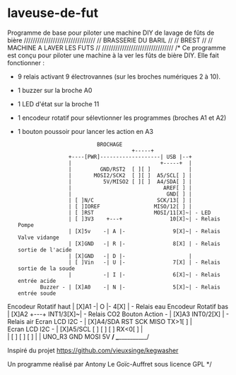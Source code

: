# laveuse-de-fut
Programme de base pour piloter une machine DIY de lavage de fûts de bière
////////////////////////////////
//     BRASSERIE DU BARIL     //
//            BREST           //
//  MACHINE A LAVER LES FUTS  //
////////////////////////////////
/*
Ce programme est conçu pour piloter une machine à la ver les fûts de bière DIY.
Elle fait fonctionner :
- 9 relais activant 9 électrovannes (sur les broches numériques 2 à 10).
- 1 buzzer sur la broche A0
- 1 LED d'état sur la broche 11
- 1 encodeur rotatif pour sélevtionner les programmes (broches A1 et A2)
- 1 bouton poussoir pour lancer les action en A3

                               BROCHAGE
                                          +-----+
                      +----[PWR]-------------------| USB |--+
                      |                            +-----+  |
                      |         GND/RST2  [ ][ ]            |
                      |       MOSI2/SCK2  [ ][ ]  A5/SCL[ ] | 
                      |          5V/MISO2 [ ][ ]  A4/SDA[ ] |   
                      |                             AREF[ ] |
                      |                              GND[ ] |
                      | [ ]N/C                    SCK/13[ ] |  
                      | [ ]IOREF                 MISO/12[ ] |   
                      | [ ]RST                   MOSI/11[X]~| - LED   
                      | [ ]3V3    +---+               10[X]~| - Relais Pompe
                      | [X]5v    -| A |-               9[X]~| - Relais Valve vidange
                      | [X]GND   -| R |-               8[X] | - Relais sortie de l'acide
                      | [X]GND   -| D |-                    |
                      | [ ]Vin   -| U |-               7[X] | - Relais sortie de la soude
                      |          -| I |-               6[X]~| - Relais entrée acide
             Buzzer - | [X]A0    -| N |-               5[X]~| - Relais entrée soude
Encodeur Rotatif haut | [X]A1    -| O |-               4[X] | - Relais eau
Encodeur Rotatif bas  | [X]A2     +---+           INT1/3[X]~| - Relais CO2
      Bouton Action - | [X]A3                     INT0/2[X] | - Relais air
      Ecran LCD I2C - | [X]A4/SDA  RST SCK MISO     TX>1[ ] |  
      Ecran LCD I2C - | [X]A5/SCL  [ ] [ ] [ ]      RX<0[ ] |  
                      |            [ ] [ ] [ ]              |
                      |  UNO_R3    GND MOSI 5V  ____________/
                       \_______________________/


Inspiré du projet https://github.com/vieuxsinge/kegwasher

Un programme réalisé par Antony Le Goïc-Auffret sous licence GPL
 */
